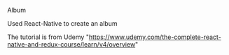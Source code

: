 Album

Used React-Native to create an album

The tutorial is from Udemy "https://www.udemy.com/the-complete-react-native-and-redux-course/learn/v4/overview"